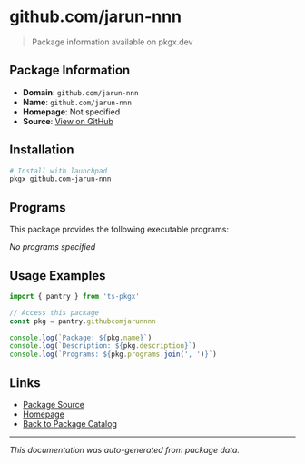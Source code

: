 # github.com/jarun-nnn

> Package information available on pkgx.dev

## Package Information

- **Domain**: `github.com/jarun-nnn`
- **Name**: `github.com/jarun-nnn`
- **Homepage**: Not specified
- **Source**: [View on GitHub](https://github.com/pkgxdev/pantry/tree/main/projects/github.com/jarun-nnn/package.yml)

## Installation

```bash
# Install with launchpad
pkgx github.com-jarun-nnn
```

## Programs

This package provides the following executable programs:

*No programs specified*

## Usage Examples

```typescript
import { pantry } from 'ts-pkgx'

// Access this package
const pkg = pantry.githubcomjarunnnn

console.log(`Package: ${pkg.name}`)
console.log(`Description: ${pkg.description}`)
console.log(`Programs: ${pkg.programs.join(', ')}`)
```

## Links

- [Package Source](https://github.com/pkgxdev/pantry/tree/main/projects/github.com/jarun-nnn/package.yml)
- [Homepage](#)
- [Back to Package Catalog](../package-catalog.md)

---

*This documentation was auto-generated from package data.*
